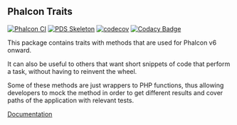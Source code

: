 ## Phalcon Traits

[![Phalcon CI](https://github.com/phalcon/traits/actions/workflows/main.yml/badge.svg?branch=1.x)](https://github.com/phalcon/traits/actions/workflows/main.yml)
[![PDS Skeleton](https://img.shields.io/badge/pds-skeleton-blue.svg?style=flat-square)](https://github.com/php-pds/skeleton)
[![codecov](https://codecov.io/gh/phalcon/traits/branch/1.x/graph/badge.svg?token=I4bgs0E168)](https://codecov.io/gh/phalcon/traits)
[![Codacy Badge](https://app.codacy.com/project/badge/Grade/76c08e9592cf41bab31be35a33f4df8a)](https://www.codacy.com/gh/niden/traits/dashboard?utm_source=github.com&amp;utm_medium=referral&amp;utm_content=niden/traits&amp;utm_campaign=Badge_Grade)

This package contains traits with methods that are used for Phalcon v6 onward.

It can also be useful to others that want short snippets of code that perform
a task, without having to reinvent the wheel.

Some of these methods are just wrappers to PHP functions, thus allowing developers
to mock the method in order to get different results and cover paths of the
application with relevant tests.

[Documentation](docs/general.md)
